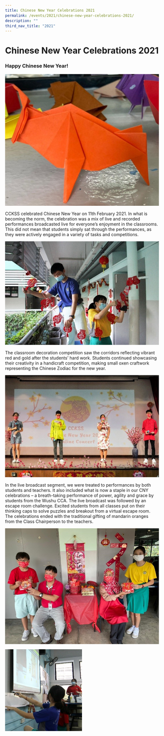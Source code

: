 ```yaml
---
title: Chinese New Year Celebrations 2021
permalink: /events/2021/chinese-new-year-celebrations-2021/
description: ""
third_nav_title: "2021"
---
```

# **Chinese New Year Celebrations 2021**


### Happy Chinese New Year!

![](/images/CNY21-02.jpg)

CCKSS celebrated Chinese New Year on 11th February 2021. In what is becoming the norm, the celebration was a mix of live and recorded performances broadcasted live for everyone’s enjoyment in the classrooms. This did not mean that students simply sat through the performances, as they were actively engaged in a variety of tasks and competitions.

![](/images/CNY21-03.jpg)

The classroom decoration competition saw the corridors reflecting vibrant red and gold after the students’ hard work. Students continued showcasing their creativity in a handicraft competition, making small oxen craftwork representing the Chinese Zodiac for the new year.

![](/images/CNY21-04.jpg)

In the live broadcast segment, we were treated to performances by both students and teachers. It also included what is now a staple in our CNY celebrations – a breath-taking performance of power, agility and grace by students from the Wushu CCA. The live broadcast was followed by an escape room challenge. Excited students from all classes put on their thinking caps to solve puzzles and breakout from a virtual escape room. The celebrations ended with the traditional gifting of mandarin oranges from the Class Chairperson to the teachers.

![](/images/CNY21-06.jpg)

<img src="/images/CNY21-05.jpg" 
     style="width:50%"> 

